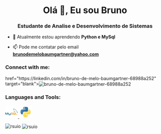 <h1 align="center">Olá 👋, Eu sou Bruno</h1>
<h3 align="center">Estudante de Analise e Desenvolvimento de Sistemas</h3>

- 🌱 Atualmente estou aprendendo **Python e MySql**

- 📫 Pode me contatar pelo email **brunodemelobaumgartner@yahoo.com**

<h3 align="left">Connect with me:</h3>
<p align="left"> href="https://linkedin.com/in/bruno-de-melo-baumgartner-68988a252" target="blank"><img align="center" src="https://raw.githubusercontent.com/rahuldkjain/github-profile-readme-generator/master/src/images/icons/Social/linked-in-alt.svg" alt="bruno-de-melo-baumgartner-68988a252" height="30" width="40" /></a>
</p>

<h3 align="left">Languages and Tools:</h3>
<p align="left"> <a href="https://www.mysql.com/" target="_blank" rel="noreferrer"> <img src="https://raw.githubusercontent.com/devicons/devicon/master/icons/mysql/mysql-original-wordmark.svg" alt="mysql" width="40" height="40"/> </a> <a href="https://www.python.org" target="_blank" rel="noreferrer"> <img src="https://raw.githubusercontent.com/devicons/devicon/master/icons/python/python-original.svg" alt="python" width="40" height="40"/> </a> </p>

<p><img align="left" src="https://github-readme-stats.vercel.app/api/top-langs?username=rsuio&show_icons=true&theme=tokyonight&locale=en&layout=compact" alt="rsuio" /></p>

<p>&nbsp;<img align="center" src="https://github-readme-stats.vercel.app/api?username=rsuio&show_icons=true&theme=dracula&locale=en" alt="rsuio" /></p>
